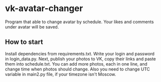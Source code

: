 # vk-avatar-changer
Program that able to change avatar by schedule. Your likes and comments under avatar will be saved.


## How to start
Install dependencies from requirements.txt. Write your login and password in login_data.py. Next, publish your photos to VK, copy their links and paste them into schedule.txt. 
You can add more photos, each in one line, and change time when photos should change. Also you need to change UTC variable in main2.py file, if your timezone
isn't Moscow.
